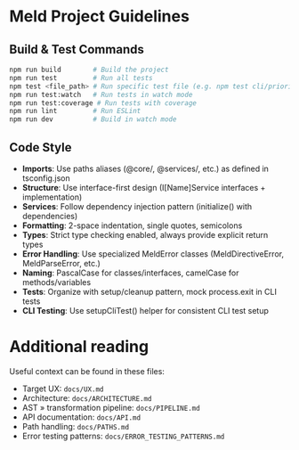# Meld Project Guidelines

## Build & Test Commands
```bash
npm run build        # Build the project
npm run test         # Run all tests
npm test <file_path> # Run specific test file (e.g. npm test cli/priority-cli.test.ts)
npm run test:watch   # Run tests in watch mode
npm run test:coverage # Run tests with coverage
npm run lint         # Run ESLint
npm run dev          # Build in watch mode
```

## Code Style
- **Imports**: Use paths aliases (@core/, @services/, etc.) as defined in tsconfig.json
- **Structure**: Use interface-first design (I[Name]Service interfaces + implementation)
- **Services**: Follow dependency injection pattern (initialize() with dependencies)
- **Formatting**: 2-space indentation, single quotes, semicolons
- **Types**: Strict type checking enabled, always provide explicit return types
- **Error Handling**: Use specialized MeldError classes (MeldDirectiveError, MeldParseError, etc.)
- **Naming**: PascalCase for classes/interfaces, camelCase for methods/variables
- **Tests**: Organize with setup/cleanup pattern, mock process.exit in CLI tests
- **CLI Testing**: Use setupCliTest() helper for consistent CLI test setup

# Additional reading

Useful context can be found in these files:

- Target UX: `docs/UX.md` 
- Architecture: `docs/ARCHITECTURE.md`
- AST » transformation pipeline: `docs/PIPELINE.md`
- API documentation: `docs/API.md`
- Path handling: `docs/PATHS.md`
- Error testing patterns: `docs/ERROR_TESTING_PATTERNS.md`